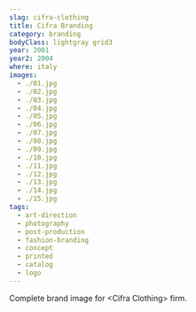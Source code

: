 ```yaml
---
slag: cifra-clothing
title: Cifra Branding
category: branding
bodyClass: lightgray grid3
year: 2001
year2: 2004
where: italy
images:
  - ./01.jpg
  - ./02.jpg
  - ./03.jpg
  - ./04.jpg
  - ./05.jpg
  - ./06.jpg
  - ./07.jpg
  - ./08.jpg
  - ./09.jpg
  - ./10.jpg
  - ./11.jpg
  - ./12.jpg
  - ./13.jpg
  - ./14.jpg
  - ./15.jpg
tags:
  - art-direction
  - photography
  - post-production
  - fashion-branding
  - concept
  - printed
  - catalog
  - logo
---
```


Complete brand image for &lt;Cifra Clothing&gt; firm.
